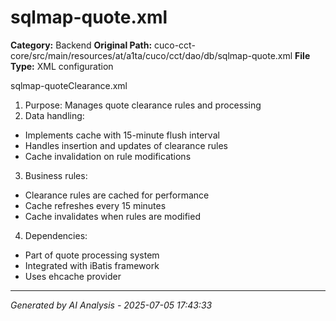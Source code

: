 # sqlmap-quote.xml

**Category:** Backend
**Original Path:** cuco-cct-core/src/main/resources/at/a1ta/cuco/cct/dao/db/sqlmap-quote.xml
**File Type:** XML configuration

sqlmap-quoteClearance.xml
1. Purpose: Manages quote clearance rules and processing
2. Data handling:
- Implements cache with 15-minute flush interval
- Handles insertion and updates of clearance rules
- Cache invalidation on rule modifications
3. Business rules:
- Clearance rules are cached for performance
- Cache refreshes every 15 minutes
- Cache invalidates when rules are modified
4. Dependencies:
- Part of quote processing system
- Integrated with iBatis framework
- Uses ehcache provider

---
*Generated by AI Analysis - 2025-07-05 17:43:33*
